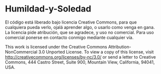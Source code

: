 Humildad-y-Soledad
==================

El código está liberado bajo licencia Creative Commons, para que cualquiera pueda verlo, ojalá aprender algo, o usarlo
como venga en gana. La licencia pide atribución, que se agradece, y uso no comercial. Para uso comercial ponerse en contacto
conmigo mediante cualquier vía.

This work is licensed under the Creative Commons Attribution-NonCommercial 3.0 Unported License. To view a copy of this license, visit http://creativecommons.org/licenses/by-nc/3.0/ or send a letter to Creative Commons, 444 Castro Street, Suite 900, Mountain View, California, 94041, USA.
